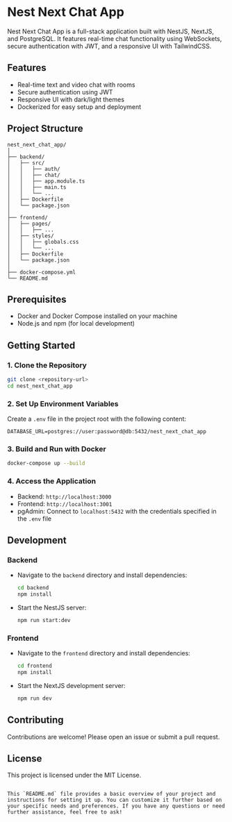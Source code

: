 
# Nest Next Chat App

Nest Next Chat App is a full-stack application built with NestJS, NextJS, and PostgreSQL. It features real-time chat functionality using WebSockets, secure authentication with JWT, and a responsive UI with TailwindCSS.

## Features

- Real-time text and video chat with rooms
- Secure authentication using JWT
- Responsive UI with dark/light themes
- Dockerized for easy setup and deployment

## Project Structure

```
nest_next_chat_app/
│
├── backend/
│   ├── src/
│   │   ├── auth/
│   │   ├── chat/
│   │   ├── app.module.ts
│   │   ├── main.ts
│   │   └── ...
│   ├── Dockerfile
│   └── package.json
│
├── frontend/
│   ├── pages/
│   │   ├── ...
│   ├── styles/
│   │   ├── globals.css
│   │   └── ...
│   ├── Dockerfile
│   └── package.json
│
├── docker-compose.yml
└── README.md
```

## Prerequisites

- Docker and Docker Compose installed on your machine
- Node.js and npm (for local development)

## Getting Started

### 1. Clone the Repository

```bash
git clone <repository-url>
cd nest_next_chat_app
```

### 2. Set Up Environment Variables

Create a `.env` file in the project root with the following content:

```
DATABASE_URL=postgres://user:password@db:5432/nest_next_chat_app
```

### 3. Build and Run with Docker

```bash
docker-compose up --build
```

### 4. Access the Application

- Backend: `http://localhost:3000`
- Frontend: `http://localhost:3001`
- pgAdmin: Connect to `localhost:5432` with the credentials specified in the `.env` file

## Development

### Backend

- Navigate to the `backend` directory and install dependencies:

  ```bash
  cd backend
  npm install
  ```

- Start the NestJS server:

  ```bash
  npm run start:dev
  ```

### Frontend

- Navigate to the `frontend` directory and install dependencies:

  ```bash
  cd frontend
  npm install
  ```

- Start the NextJS development server:

  ```bash
  npm run dev
  ```

## Contributing

Contributions are welcome! Please open an issue or submit a pull request.

## License

This project is licensed under the MIT License.

```

This `README.md` file provides a basic overview of your project and instructions for setting it up. You can customize it further based on your specific needs and preferences. If you have any questions or need further assistance, feel free to ask!
